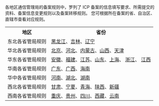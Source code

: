 各地区通信管理局的备案规则中，罗列了 ICP 备案的信息填写要求、所需提交的资料、备案信息变更规则以及备案转移规则。
您可根据所在备案的省、自治区、直辖市查看对应规则。
<table>
<tr>
<th>地区</th>
<th>省份</th>
</tr>
<tr>
<td>东北各省管局规则</td>
<td><a href="https://cloud.tencent.com/document/product/243/51682">黑龙江</a>、<a href="https://cloud.tencent.com/document/product/243/51689">吉林</a>、<a href="https://cloud.tencent.com/document/product/243/51688">辽宁</a></td>
</tr>
<tr>
<td>华北各省管局规则</td>
<td><a href="https://cloud.tencent.com/document/product/243/51695">北京</a>、<a href="https://cloud.tencent.com/document/product/243/51696">河北</a>、<a href="https://cloud.tencent.com/document/product/243/51697">内蒙古</a>、<a href="https://cloud.tencent.com/document/product/243/51698">山西</a>、<a href="https://cloud.tencent.com/document/product/243/51699">天津</a></td>
</tr>
<tr>
<td>华东各省管局规则</td>
<td><a href="https://cloud.tencent.com/document/product/243/51701">安徽</a>、<a href="https://cloud.tencent.com/document/product/243/51702">福建</a>、<a href="https://cloud.tencent.com/document/product/243/51703">江苏</a>、<a href="https://cloud.tencent.com/document/product/243/51704">山东</a>、<a href="https://cloud.tencent.com/document/product/243/51705">上海</a>、
<a href="https://cloud.tencent.com/document/product/243/51706">浙江</a>、
<a href="https://cloud.tencent.com/document/product/243/51707">江西</a></td>
</tr>
<tr>
<td>华南各省管局规则</td>
<td><a href="https://cloud.tencent.com/document/product/243/51709">广东</a>、<a href="https://cloud.tencent.com/document/product/243/51710">广西</a>、<a href="https://cloud.tencent.com/document/product/243/51711">海南</a></td>
</tr>
<tr>
<td>华中各省管局规则</td>
<td><a href="https://cloud.tencent.com/document/product/243/51713">河南</a>、<a href="https://cloud.tencent.com/document/product/243/51714">湖北</a>、<a href="https://cloud.tencent.com/document/product/243/51715">湖南</a></td>
</tr>
<tr>
<td>西北各省管局规则</td>
<td><a href="https://cloud.tencent.com/document/product/243/51717">甘肃</a>、<a href="https://cloud.tencent.com/document/product/243/51718">宁夏</a>、<a href="https://cloud.tencent.com/document/product/243/51719">青海</a>、<a href="https://cloud.tencent.com/document/product/243/51720">陕西</a>、<a href="https://cloud.tencent.com/document/product/243/51721">新疆</a></td>
</tr>
<tr>
<td>西南各省管局规则</td>
<td><a href="https://cloud.tencent.com/document/product/243/51723">重庆</a>、<a href="https://cloud.tencent.com/document/product/243/51724">贵州</a>、<a href="https://cloud.tencent.com/document/product/243/51725">四川</a>、<a href="https://cloud.tencent.com/document/product/243/51726">西藏</a>、<a href="https://cloud.tencent.com/document/product/243/51727">云南</a></td>
</tr>
</table>


